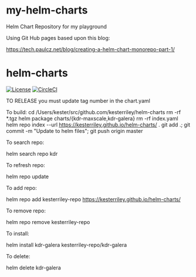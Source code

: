 # my-helm-charts
Helm Chart Repository for my playground

Using Git Hub pages based upon this blog:

https://tech.paulcz.net/blog/creating-a-helm-chart-monorepo-part-1/


# helm-charts

[![License](https://img.shields.io/badge/License-Apache%202.0-blue.svg)](https://opensource.org/licenses/Apache-2.0)
[![CircleCI](https://circleci.com/gh/kesterriley/helm-charts.svg?style=shield)](https://circleci.com/gh/kesterriley/helm-charts)



TO RELEASE you must update tag number in the chart.yaml


To build:
cd /Users/kester/src/github.com/kesterriley/helm-charts
rm -rf *.tgz
helm package charts/{kdr-maxscale,kdr-galera}
rm -rf index.yaml
helm repo index --url https://kesterriley.github.io/helm-charts/ .
git add .; git commit -m "Update to helm files";  git push origin master


To search repo:

helm search repo kdr

To refresh repo:

helm repo update

To add repo:

helm repo add kesterriley-repo https://kesterriley.github.io/helm-charts/


To remove repo:

helm repo remove kesterriley-repo



To install:

helm install kdr-galera kesterriley-repo/kdr-galera

To delete:

helm delete kdr-galera
